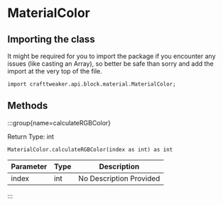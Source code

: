 # MaterialColor

## Importing the class

It might be required for you to import the package if you encounter any issues (like casting an Array), so better be safe than sorry and add the import at the very top of the file.
```zenscript
import crafttweaker.api.block.material.MaterialColor;
```


## Methods

:::group{name=calculateRGBColor}

Return Type: int

```zenscript
MaterialColor.calculateRGBColor(index as int) as int
```

| Parameter | Type | Description |
|-----------|------|-------------|
| index | int | No Description Provided |


:::


